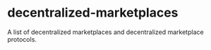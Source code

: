 # decentralized-marketplaces
A list of decentralized marketplaces and decentralized marketplace protocols.

